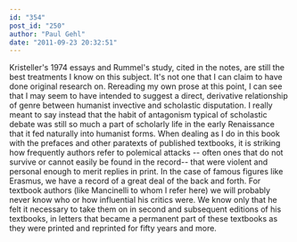 ```yaml
---
id: "354"
post_id: "250"
author: "Paul Gehl"
date: "2011-09-23 20:32:51"
---
```

Kristeller's 1974 essays and Rummel's study, cited in the notes, are still the best treatments I know on this subject. It's not one that I can claim to have done original research on. Rereading my own prose at this point, I can see that I may seem to have intended to suggest a direct, derivative relationship of genre between humanist invective and scholastic disputation. I really meant to say instead that the habit of antagonism typical of scholastic debate was still so much a part of scholarly life in the early Renaissance that it fed naturally into humanist forms. When dealing as I do in this book with the prefaces and other paratexts of published textbooks, it is striking how frequently authors refer to polemical attacks -- often ones that do not survive or cannot easily be found in the record-- that were violent and personal enough to merit replies in print. In the case of famous figures like Erasmus, we have a record of a great deal of the back and forth. For textbook authors (like Mancinelli to whom I refer here) we will probably never know who or how influential his critics were. We know only that he felt it necessary to take them on in second and subsequent editions of his textbooks, in letters that became a permanent part of these textbooks as they were printed and reprinted for fifty years and more.
